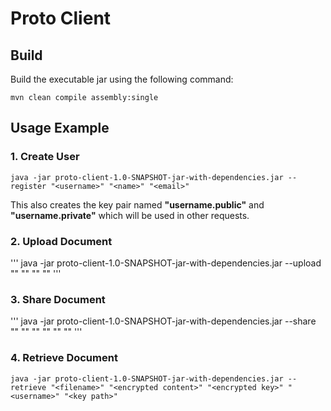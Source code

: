# Proto Client

## Build
Build the executable jar using the following command:
```
mvn clean compile assembly:single

```

## Usage Example

### 1. Create User
```
java -jar proto-client-1.0-SNAPSHOT-jar-with-dependencies.jar --register "<username>" "<name>" "<email>"
```
This also creates the key pair named **"username.public"** and **"username.private"** which will be used in other requests.

### 2. Upload Document
'''
java -jar proto-client-1.0-SNAPSHOT-jar-with-dependencies.jar --upload "<username>" "<document path>" "<secret key>" "<key path>"
'''

### 3. Share Document
'''
java -jar proto-client-1.0-SNAPSHOT-jar-with-dependencies.jar --share "<document id>" "<encrypted key>" "<from username>" "<to username>" "<public key>" "<key path>"
'''

### 4. Retrieve Document
```
java -jar proto-client-1.0-SNAPSHOT-jar-with-dependencies.jar --retrieve "<filename>" "<encrypted content>" "<encrypted key>" "<username>" "<key path>"
```